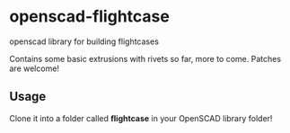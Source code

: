 # openscad-flightcase
openscad library for building flightcases

Contains some basic extrusions with rivets so far, more to come. Patches are welcome!

## Usage
Clone it into a folder called **flightcase** in your OpenSCAD library folder!
